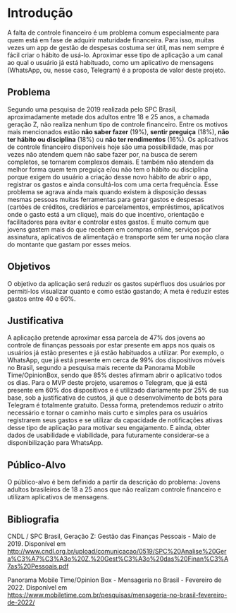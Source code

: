 # Introdução

A falta de controle financeiro é um problema comum especialmente para quem está em fase de adquirir maturidade financeira. Para isso, muitas vezes um app de gestão de despesas costuma ser útil, mas nem sempre é fácil criar o hábito de usá-lo. Aproximar esse tipo de aplicação a um canal ao qual o usuário já está habituado, como um aplicativo de mensagens (WhatsApp, ou, nesse caso, Telegram) é a proposta de valor deste projeto.

## Problema
Segundo uma pesquisa de 2019 realizada pelo SPC Brasil, aproximadamente metade dos adultos entre 18 e 25 anos, a chamada geração Z, não realiza nenhum tipo de controle financeiro. Entre os motivos mais mencionados estão **não saber fazer** (19%), **sentir preguiça** (18%), **não ter hábito ou disciplina** (18%) ou **não ter rendimentos** (16%).
Os aplicativos de controle financeiro disponíveis hoje são uma possibilidade, mas por vezes não atendem quem não sabe fazer por, na busca de serem completos, se tornarem complexos demais. E também não atendem da melhor forma quem tem preguiça e/ou não tem o hábito ou disciplina porque exigem do usuário a criação desse novo hábito de abrir o app, registrar os gastos e ainda consultá-los com uma certa frequência.
Esse problema se agrava ainda mais quando existem à disposição dessas mesmas pessoas muitas ferramentas para gerar gastos e despesas (cartões de créditos, crediários e parcelamentos, empréstimos, aplicativos onde o gasto está a um clique), mais do que incentivo, orientação e facilitadores para evitar e controlar estes gastos. É muito comum que jovens gastem mais do que recebem em compras online, serviços por assinatura, aplicativos de alimentação e transporte sem ter uma noção clara do montante que gastam por esses meios.

## Objetivos
O objetivo da aplicação será reduzir os gastos supérfluos dos usuários por permití-los visualizar quanto e como estão gastando; A meta é reduzir estes gastos entre 40 e 60%.

## Justificativa
A aplicação pretende aproximar essa parcela de 47% dos jovens ao controle de finanças pessoais por estar presente em apps nos quais os usuários já estão presentes e já estão habituados a utilizar. Por exemplo, o WhatsApp, que já está presente em cerca de 99% dos dispositivos móveis no Brasil, segundo a pesquisa mais recente da Panorama Mobile Time/OpinionBox, sendo que 85% destes afirmam abrir o aplicativo todos os dias.
Para o MVP deste projeto, usaremos o Telegram, que já está presente em 60% dos dispositivos e é utilizado diariamente por 25% de sua base, sob a justificativa de custos, já que o desenvolvimento de bots para Telegram é totalmente gratuito.
Dessa forma, pretendemos reduzir o atrito necessário e tornar o caminho mais curto e simples para os usuários registrarem seus gastos e se utilizar da capacidade de notificações ativas desse tipo de aplicação para motivar seu engajamento. E ainda, obter dados de usabilidade e viabilidade, para futuramente considerar-se a disponibilização para WhatsApp.

## Público-Alvo
O público-alvo é bem definido a partir da descrição do problema:
Jovens adultos brasileiros de 18 a 25 anos que não realizam controle financeiro e utilizam aplicativos de mensagens.

## Bibliografia

CNDL / SPC Brasil, Geração Z: Gestão das Finanças Pessoais - Maio de 2019. Disponível em <http://www.cndl.org.br/upload/comunicacao/0519/SPC%20Analise%20Gera%C3%A7%C3%A3o%20Z.%20Gest%C3%A3o%20das%20Finan%C3%A7as%20Pessoais.pdf>

Panorama Mobile Time/Opinion Box - Mensageria no Brasil - Fevereiro de 2022. Disponível em <https://www.mobiletime.com.br/pesquisas/mensageria-no-brasil-fevereiro-de-2022/>
